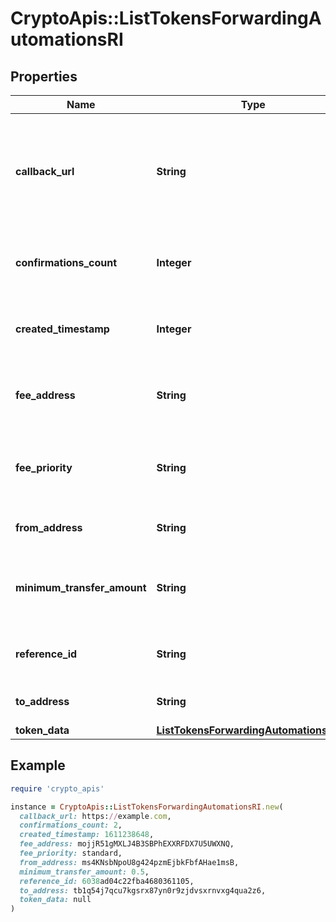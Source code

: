 # CryptoApis::ListTokensForwardingAutomationsRI

## Properties

| Name | Type | Description | Notes |
| ---- | ---- | ----------- | ----- |
| **callback_url** | **String** | Represents the URL that is set by the customer where the callback will be received at. The callback notification will be received only if and when the event occurs. &#x60;We support ONLY httpS type of protocol&#x60;. |  |
| **confirmations_count** | **Integer** | Represents the number of confirmations, i.e. the amount of blocks that have been built on top of this block. | [optional] |
| **created_timestamp** | **Integer** | Defines the specific time/date when the automatic forwarding was created in Unix Timestamp. |  |
| **fee_address** | **String** | Represents the specific fee address, which is always automatically generated. Users must fund it. |  |
| **fee_priority** | **String** | Represents the fee priority of the automation, whether it is \&quot;SLOW\&quot;, \&quot;STANDARD\&quot; or \&quot;FAST\&quot;. |  |
| **from_address** | **String** | Represents the hash of the address that forwards the tokens. |  |
| **minimum_transfer_amount** | **String** | Represents the minimum transfer amount of the tokens in the &#x60;fromAddress&#x60; that can be allowed for an automatic forwarding. |  |
| **reference_id** | **String** | Represents a unique ID used to reference the specific callback subscription. |  |
| **to_address** | **String** | Represents the hash of the address the tokens are forwarded to. |  |
| **token_data** | [**ListTokensForwardingAutomationsRITS**](ListTokensForwardingAutomationsRITS.md) |  |  |

## Example

```ruby
require 'crypto_apis'

instance = CryptoApis::ListTokensForwardingAutomationsRI.new(
  callback_url: https://example.com,
  confirmations_count: 2,
  created_timestamp: 1611238648,
  fee_address: mojjR51gMXLJ4B3SBPhEXXRFDX7U5UWXNQ,
  fee_priority: standard,
  from_address: ms4KNsbNpoU8g424pzmEjbkFbfAHae1msB,
  minimum_transfer_amount: 0.5,
  reference_id: 6038ad04c22fba4680361105,
  to_address: tb1q54j7qcu7kgsrx87yn0r9zjdvsxrnvxg4qua2z6,
  token_data: null
)
```

